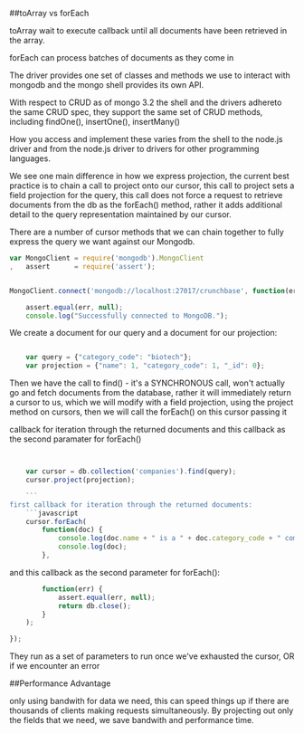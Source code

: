 ##toArray vs forEach

toArray wait to execute callback until all documents have been retrieved in the array.

forEach can process batches of documents as they come in

The driver provides one set of classes and methods we use to interact with mongodb and the
mongo shell provides its own API.

With respect to CRUD as of mongo 3.2 the shell and the drivers adhereto the same CRUD spec,
they support the same set of CRUD methods, including findOne(), insertOne(), insertMany()

How you access and implement these varies from the shell to the node.js driver and from the node.js driver to drivers for other programming languages.

We see one main difference in how we express projection, the current best practice is to chain a call to project onto our cursor, this call to project sets a field projection for the query, this call does not force a request to retrieve documents from the db as the forEach() method, rather it adds additional detail to the query representation maintained by our cursor.

There are a number of cursor methods that we can chain together to fully express the query we want against our Mongodb.

```javascript
var MongoClient = require('mongodb').MongoClient
,   assert      = require('assert');


MongoClient.connect('mongodb://localhost:27017/crunchbase', function(err, db) {

    assert.equal(err, null);
    console.log("Successfully connected to MongoDB.");
```

We create a document for our query and a document for our projection:
```javascript

    var query = {"category_code": "biotech"};
    var projection = {"name": 1, "category_code": 1, "_id": 0};
```

Then we have the call to find() - it's a SYNCHRONOUS call, won't actually go and fetch documents from the database, rather it will immediately return a cursor to us, which we will modify with a field projection, using the project method on cursors, then we will call the forEach() on this cursor passing it

callback for iteration through the returned documents and this callback as the second paramater for forEach()
```javascript


    var cursor = db.collection('companies').find(query);
    cursor.project(projection);

    ```
first callback for iteration through the returned documents:
    ```javascript
    cursor.forEach(
        function(doc) {
            console.log(doc.name + " is a " + doc.category_code + " company.");
            console.log(doc);
        },
```
and this callback as the second parameter for forEach():
```javascript        
        function(err) {
            assert.equal(err, null);
            return db.close();
        }
    );

});

```
They run as a set of parameters to run once we've exhausted the cursor, OR
if we encounter an error

##Performance Advantage

only using bandwith for data we need, this can speed things up if there are thousands of clients making requests simultaneously. By projecting out only the fields that we need, we save bandwith and performance time.
